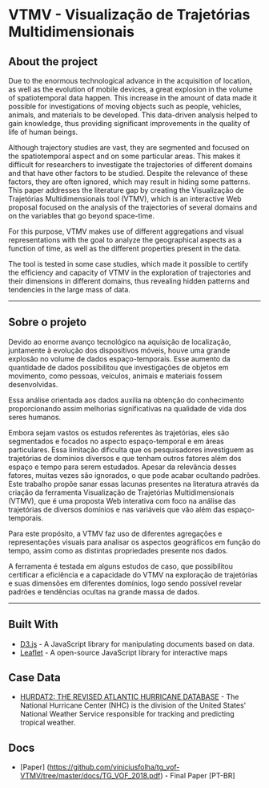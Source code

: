 # VTMV - Visualização de Trajetórias Multidimensionais
## About the project
Due to the enormous technological advance in the acquisition of location, as well as the evolution of mobile devices, a great explosion in the volume of spatiotemporal data happen. This increase in the amount of data made it possible for investigations of moving objects such as people, vehicles, animals, and materials to be developed. This data-driven analysis helped to gain knowledge, thus providing significant improvements in the quality of life of human beings.

Although trajectory studies are vast, they are segmented and focused on the spatiotemporal aspect and on some particular areas.  This makes it difficult for researchers to investigate the trajectories of different domains and that have other factors to be studied. Despite the relevance of these factors, they are often ignored, which may result in hiding some patterns. This paper addresses the literature gap by creating the Visualização de Trajetórias Multidimensionais tool (VTMV), which is an interactive Web proposal focused on the analysis of the trajectories of several domains and on the variables that go beyond space-time.

For this purpose, VTMV makes use of different aggregations and visual representations with the goal to analyze the geographical aspects as a function of time, as well as the different properties present in the data.

The tool is tested in some case studies, which made it possible to certify the efficiency and capacity of VTMV in the exploration of trajectories and their dimensions in different domains, thus revealing hidden patterns and tendencies in the large mass of data.

-------------------------------------------------------------------------------
## Sobre o projeto
Devido ao enorme avanço tecnológico na aquisição de localização, juntamente à evolução dos dispositivos móveis, houve uma grande explosão no volume de dados espaço-temporais. Esse aumento da quantidade de dados possibilitou que investigações de objetos em movimento, como pessoas, veículos, animais e materiais fossem desenvolvidas.

Essa análise orientada aos dados auxilia na obtenção do conhecimento proporcionando assim melhorias significativas na qualidade de vida dos seres humanos.

Embora sejam vastos os estudos referentes às trajetórias, eles são segmentados e focados no aspecto espaço-temporal e em áreas particulares. Essa limitação dificulta que os pesquisadores investiguem as trajetórias de domínios diversos e que tenham outros fatores além dos espaço e tempo para serem estudados. Apesar da relevância desses fatores, muitas vezes são ignorados, o que pode acabar ocultando padrões. Este trabalho propõe sanar essas lacunas presentes na literatura através da criação da ferramenta Visualização de Trajetórias Multidimensionais (VTMV), que é uma proposta Web interativa com foco na análise das trajetórias de diversos domínios e nas variáveis que vão além das espaço-temporais.

Para este propósito, a VTMV faz uso de diferentes agregações e representações visuais para analisar os aspectos geográficos em função do tempo, assim como as distintas propriedades presente nos dados.

A ferramenta é testada em alguns estudos de caso, que possibilitou certificar a eficiência e a capacidade do VTMV na exploração de trajetórias e suas dimensões em diferentes domínios, logo sendo possível revelar padrões e tendências ocultas na grande massa de dados.

--------------------------------------------------------------------------------------------

## Built With

* [D3.js](https://d3js.org/) - A JavaScript library for manipulating documents based on data.
* [Leaflet](https://leafletjs.com/) - A open-source JavaScript library for interactive maps

## Case Data
* [HURDAT2: THE REVISED ATLANTIC HURRICANE DATABASE](https://www.nhc.noaa.gov/) - The National Hurricane Center (NHC) is the division of the United States' National Weather Service responsible for tracking and predicting tropical weather.

## Docs
* [Paper] (https://github.com/viniciusfolha/tg_vof-VTMV/tree/master/docs/TG_VOF_2018.pdf) - Final Paper [PT-BR]

